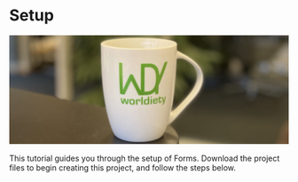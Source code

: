 # Setup

![teaser](teaser.jpg)

This tutorial guides you through the setup of Forms.
Download the project files to begin creating this project, and follow the steps below.